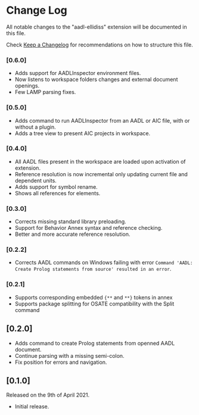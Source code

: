 # Change Log

All notable changes to the "aadl-ellidiss" extension will be documented in this file.

Check [Keep a Changelog](http://keepachangelog.com/) for recommendations on how to structure this file.

### [0.6.0]

- Adds support for AADLInspector environment files.
- Now listens to workspace folders changes and external document openings.
- Few LAMP parsing fixes.

### [0.5.0]

- Adds command to run AADLInspector from an AADL or AIC file, with or without a plugin.
- Adds a tree view to present AIC projects in workspace.

### [0.4.0]

- All AADL files present in the workspace are loaded upon activation of extension.
- Reference resolution is now incremental only updating current file and dependent units.
- Adds support for symbol rename.
- Shows all references for elements.

### [0.3.0]

- Corrects missing standard library preloading.
- Support for Behavior Annex syntax and reference checking.
- Better and more accurate reference resolution.

### [0.2.2]

- Corrects AADL commands on Windows failing with error `Command 'AADL: Create Prolog statements from source' resulted in an error`.

### [0.2.1]

- Supports corresponding embedded `{**` and `**}` tokens in annex
- Supports package splitting for OSATE compatibility with the Split command

## [0.2.0]

- Adds command to create Prolog statements from openned AADL document.
- Continue parsing with a missing semi-colon.
- Fix position for errors and navigation.

## [0.1.0]

Released on the 9th of April 2021.

- Initial release.